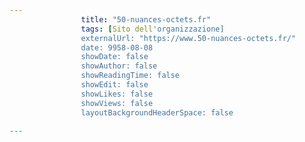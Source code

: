 ---
                title: "50-nuances-octets.fr"
                tags: [Sito dell'organizzazione]
                externalUrl: "https://www.50-nuances-octets.fr/"
                date: 9958-08-08
                showDate: false
                showAuthor: false
                showReadingTime: false
                showEdit: false
                showLikes: false
                showViews: false
                layoutBackgroundHeaderSpace: false
                ---

